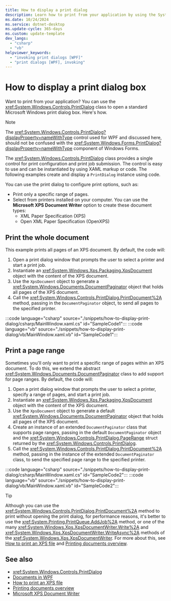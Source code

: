 ```yaml
---
title: How to display a print dialog
description: Learn how to print from your application by using the System.Windows.Controls.PrintDialog class to open a standard Microsoft Windows print dialog box.
ms.date: 10/24/2024
ms.service: dotnet-desktop
ms.update-cycle: 365-days
ms.custom: update-template
dev_langs:
  - "csharp"
  - "vb"
helpviewer_keywords:
  - "invoking print dialogs [WPF]"
  - "print dialogs [WPF], invoking"
---
```


# How to display a print dialog box

Want to print from your application? You can use the <xref:System.Windows.Controls.PrintDialog> class to open a standard Microsoft Windows print dialog box. Here's how.

> [!NOTE]
> The <xref:System.Windows.Controls.PrintDialog?displayProperty=nameWithType> control used for WPF and discussed here, should not be confused with the <xref:System.Windows.Forms.PrintDialog?displayProperty=nameWithType> component of Windows Forms.

The <xref:System.Windows.Controls.PrintDialog> class provides a single control for print configuration and print job submission. The control is easy to use and can be instantiated by using XAML markup or code. The following examples create and display a `PrintDialog` instance using code.

You can use the print dialog to configure print options, such as:

- Print only a specific range of pages.
- Select from printers installed on your computer. You can use the **Microsoft XPS Document Writer** option to create these document types:
  - XML Paper Specification (XPS)
  - Open XML Paper Specification (OpenXPS)

## Print the whole document

This example prints all pages of an XPS document. By default, the code will:

1. Open a print dialog window that prompts the user to select a printer and start a print job.
1. Instantiate an <xref:System.Windows.Xps.Packaging.XpsDocument> object with the content of the XPS document.
1. Use the `XpsDocument` object to generate a <xref:System.Windows.Documents.DocumentPaginator> object that holds all pages of the XPS document.
1. Call the <xref:System.Windows.Controls.PrintDialog.PrintDocument%2A> method, passing in the `DocumentPaginator` object, to send all pages to the specified printer.

:::code language="csharp" source="./snippets/how-to-display-print-dialog/csharp/MainWindow.xaml.cs" id="SampleCode1":::
:::code language="vb" source="./snippets/how-to-display-print-dialog/vb/MainWindow.xaml.vb" id="SampleCode1":::

## Print a page range

Sometimes you'll only want to print a specific range of pages within an XPS document. To do this, we extend the abstract <xref:System.Windows.Documents.DocumentPaginator> class to add support for page ranges. By default, the code will:

1. Open a print dialog window that prompts the user to select a printer, specify a range of pages, and start a print job.
1. Instantiate an <xref:System.Windows.Xps.Packaging.XpsDocument> object with the content of the XPS document.
1. Use the `XpsDocument` object to generate a default <xref:System.Windows.Documents.DocumentPaginator> object that holds all pages of the XPS document.
1. Create an instance of an extended `DocumentPaginator` class that supports page ranges, passing in the default `DocumentPaginator` object and the <xref:System.Windows.Controls.PrintDialog.PageRange> struct returned by the <xref:System.Windows.Controls.PrintDialog>.
1. Call the <xref:System.Windows.Controls.PrintDialog.PrintDocument%2A> method, passing in the instance of the extended `DocumentPaginator` class, to send the specified page range to the specified printer.

:::code language="csharp" source="./snippets/how-to-display-print-dialog/csharp/MainWindow.xaml.cs" id="SampleCode2":::
:::code language="vb" source="./snippets/how-to-display-print-dialog/vb/MainWindow.xaml.vb" id="SampleCode2":::

> [!TIP]
> Although you can use the <xref:System.Windows.Controls.PrintDialog.PrintDocument%2A> method to print without opening the print dialog, for performance reasons, it's better to use the <xref:System.Printing.PrintQueue.AddJob%2A> method, or one of the many <xref:System.Windows.Xps.XpsDocumentWriter.Write%2A> and <xref:System.Windows.Xps.XpsDocumentWriter.WriteAsync%2A> methods of the <xref:System.Windows.Xps.XpsDocumentWriter>. For more about this, see [How to print an XPS file](how-to-print-xps-files.md) and [Printing documents overview](printing-overview.md).

## See also

- <xref:System.Windows.Controls.PrintDialog>
- [Documents in WPF](../advanced/documents-in-wpf.md)
- [How to print an XPS file](how-to-print-xps-files.md)
- [Printing documents overview](printing-overview.md)
- [Microsoft XPS Document Writer](/windows/win32/printdocs/microsoft-xps-document-writer)
